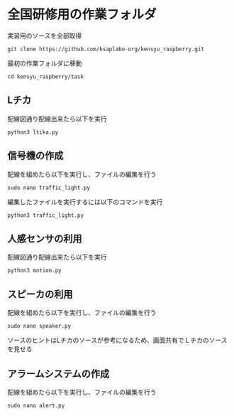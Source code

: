 # 全国研修用の作業フォルダ  

実習用のソースを全部取得  
```
git clone https://github.com/ksaplabo-org/kensyu_raspberry.git  
```  
最初の作業フォルダに移動  
```
cd kensyu_raspberry/task
```
## Lチカ  
配線図通り配線出来たら以下を実行  
```
python3 ltika.py
```
## 信号機の作成  
配線を組めたら以下を実行し、ファイルの編集を行う  
```
sudo nano traffic_light.py
```
編集したファイルを実行するには以下のコマンドを実行  
```
python3 traffic_light.py
```
## 人感センサの利用  
配線図通り配線出来たら以下を実行  
```
python3 motion.py
```
## スピーカの利用  
配線を組めたら以下を実行し、ファイルの編集を行う  
```
sudo nano speaker.py
```
ソースのヒントはLチカのソースが参考になるため、画面共有でＬチカのソースを見せる  

## アラームシステムの作成  
配線を組めたら以下を実行し、ファイルの編集を行う  
```
sudo nano alert.py
```
